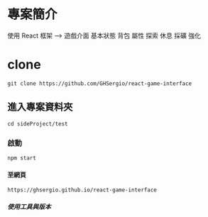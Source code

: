 # 專案簡介

使用 React 框架 --> 遊戲介面
基本狀態 背包 屬性
探索 休息 採礦
強化

# clone

```
git clone https://github.com/GHSergio/react-game-interface
```

## 進入專案資料夾

```
cd sideProject/test
```

### 啟動

```
npm start
```

#### 至網頁

```
https://ghsergio.github.io/react-game-interface
```

##### 使用工具與版本

